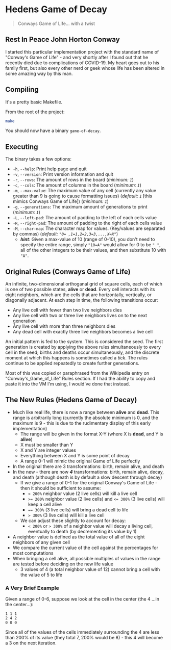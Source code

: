 # Hedens Game of Decay

> Conways Game of Life... with a twist

## Rest In Peace John Horton Conway

I started this particular implementation project with the standard name of "Conway's Game of Life" - and very shortly after I found out that he recently died due to complications of COVID-19. My heart goes out to his family first, but also every other nerd or geek whose life has been altered in some amazing way by this man.

## Compiling

It's a pretty basic Makefile.

From the root of the project:

```bash
make
```

You should now have a binary `game-of-decay`.

## Executing

The binary takes a few options:

* `-h`, `--help`: Print help page and quit
* `-v`, `--version`: Print version information and quit
* `-r`, `--rows`: The amount of rows in the board (*minimum: `1`*)
* `-c`, `--cols`: The amount of columns in the board (*minimum: `1`*)
* `-m`, `--max-value`: The maximum value of any cell (currently any value greater than 9 is going to cause formatting issues) (*default: `1`* [this mimics Conways Game of Life]) (*minimum: `1`*)
* `-g`, `--generations`: The maximum amount of generations to print (*minimum: `1`*)
* `-L`, `--left-pad`: The amount of padding to the left of each cells value
* `-R`, `--right-pad`: The amount of padding to the right of each cells value
* `-M`, `--char-map`: The character map for values. (Key/values are separated by commas) (*default: `"0= ,1=1,2=2,3=3,...,X=X"`*)
    * ***hint***: Given a max-value of 10 (range of 0-10), you don't need to specify the entire range, simply `"10=A"` would allow for 0 to be `" "`, all of the other integers to be their values, and then substitute 10 with `"A"`.

## Original Rules (Conways Game of Life)

An infinite, two-dimensional orthoganal grid of square cells, each of which is one of two possible states, **alive** or **dead**. Every cell interacts with its eight neighbors, which are the cells that are horizontally, vertically, or diagonally adjacent. At each step in time, the following transitions occur:

* Any live cell with fewer than two live neighbors dies
* Any live cell with two or three live neighbors lives on to the next generation
* Any live cell with more than three neighbors dies
* Any dead cell with exactly three live neighbors becomes a live cell

An initial pattern is fed to the system. This is considered the seed. The first generation is created by applying the above rules simultaneously to every cell in the seed; births and deaths occur simultaneously, and the discrete moment at which this happens is sometimes called a *tick*. The rules continue to be applied repeatedly to create further generations.

Most of this was copied or paraphrased from the Wikipedia entry on "Conway's_Game_of_Life" Rules section. If I had the ability to copy and paste it into the VM I'm using, I would've done that instead.

## The New Rules (Hedens Game of Decay)

* Much like real life, there is now a range between **alive** and **dead**. This range is arbitrarily long (currently the absolute minimum is 0, and the maximum is 9 - this is due to the rudimentary display of this early implementation)
    * The range will be given in the format X-Y (where X is **dead**, and Y is **alive**)
    * X must be smaller than Y
    * X and Y are integer values
    * Everything between X and Y is some point of decay
    * A range 0-1 will mimic the original Game of Life perfectly
* In the original there are 3 transformations: birth, remain alive, and death
* In the new - there are now ***4*** transformations: birth, remain alive, decay, and death (although death is by default a slow descent through decay)
    * If we give a range of 0-1 for the original Conway's Game of Life - then it should be sufficient to assume:
        * `< 200%` neighbor value (2 live cells) will kill a live cell
        * `>= 200%` neighbor value (2 live cells) and `<= 300%` (3 live cells) will keep a cell alive
        * `== 300%` (3 live cells) will bring a dead cell to life
        * `> 300%` (3 live cells) will kill a live cell
    * We can adjust these slightly to account for decay:
        * `< 200%` or `> 300%` of a neighbor value will decay a living cell, eventually to death (by decrementing its value by 1)
* A neighbor value is defined as the total value of all of the eight neighbors of any given cell
* We compare the current value of the cell against the percentages for most computations
* When bringing a cell alive, all possible multiples of values in the range are tested before deciding on the new life value
    * 3 values of 4 (a total neighbor value of 12) cannot bring a cell with the value of 5 to life

### A Very Brief Example

Given a range of 0-6, suppose we look at the cell in the center (the 4 ...in the center...):

```
1 1 1
2 4 2
0 0 0
```

Since all of the values of the cells immediately surrounding the 4 are less than 200% of its value (they total 7, 200% would be 8) - this 4 will become a 3 on the next iteration.
